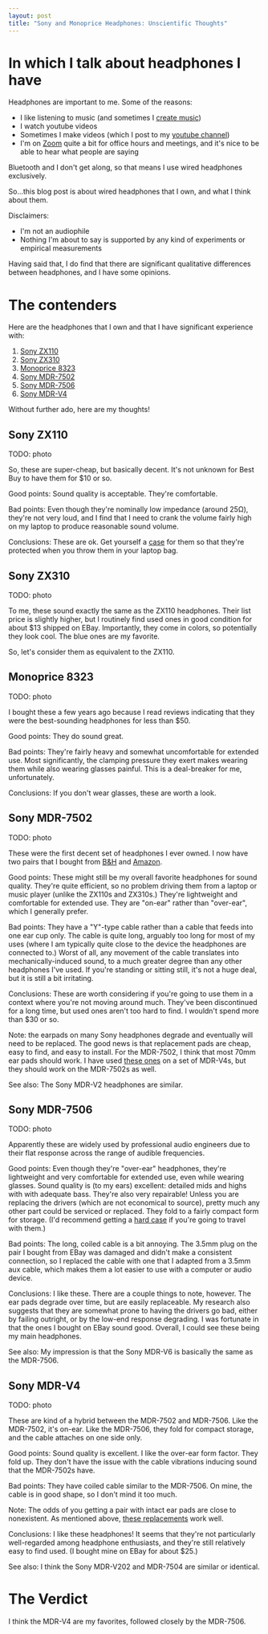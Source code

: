 ```yaml
---
layout: post
title: "Sony and Monoprice Headphones: Unscientific Thoughts"
---
```


# In which I talk about headphones I have

Headphones are important to me. Some of the reasons:

* I like listening to music (and sometimes I [create music](https://soundcloud.com/e51ffa9f))
* I watch youtube videos
* Sometimes I make videos (which I post to my [youtube channel](https://www.youtube.com/@davehohacks))
* I'm on [Zoom](https://zoom.us/) quite a bit for office hours and meetings, and it's nice
  to be able to hear what people are saying

Bluetooth and I don't get along, so that means I use wired headphones exclusively.

So...this blog post is about wired headphones that I own, and what I think about
them.

Disclaimers:

* I'm not an audiophile
* Nothing I'm about to say is supported by any kind of experiments
  or empirical measurements

Having said that, I do find that there are significant qualitative differences
between headphones, and I have some opinions.

# The contenders

Here are the headphones that I own and that I have significant experience with:

1. [Sony ZX110](https://electronics.sony.com/audio/headphones/headband/p/mdrzx110-blk)
2. [Sony ZX310](https://www.sony.com/lr/electronics/headband-headphones/mdr-zx310-zx310ap)
3. [Monoprice 8323](https://www.monoprice.com/product?p_id=8323)
4. [Sony MDR-7502](https://pro.sony/ue_US/products/headphones/mdr-7502)
5. [Sony MDR-7506](https://pro.sony/ue_US/products/headphones/mdr-7506)
6. [Sony MDR-V4](https://www.head-fi.org/threads/sony-mdr-v4-cans-seeking-full-specs-and-other-owners-experiences.820493/)

Without further ado, here are my thoughts!

## Sony ZX110

TODO: photo

So, these are super-cheap, but basically decent. It's not unknown for Best Buy to have
them for $10 or so.

Good points: Sound quality is acceptable. They're comfortable.

Bad points: Even though they're nominally low impedance (around 25Ω),
they're not very loud, and I find that I need to crank the volume fairly
high on my laptop to produce reasonable sound volume.

Conclusions: These are ok. Get yourself a
[case](https://www.amazon.com/MDRZX110NC-MDRZX110-MDRZX110AP-Headphones-Carrying/dp/B07GXJKP8T)
for them so that they're protected when you throw them in your laptop bag.

## Sony ZX310

TODO: photo

To me, these sound exactly the same as the ZX110 headphones. Their list price
is slightly higher, but I routinely find used ones in good condition for about
$13 shipped on EBay. Importantly, they come in colors, so potentially
they look cool. The blue ones are my favorite.

So, let's consider them as equivalent to the ZX110.

## Monoprice 8323

TODO: photo

I bought these a few years ago because I read reviews indicating that they
were the best-sounding headphones for less than $50.

Good points: They do sound great.

Bad points: They're fairly heavy and somewhat uncomfortable for extended use.
Most significantly, the clamping pressure they exert makes wearing them
while also wearing glasses painful. This is a deal-breaker for me,
unfortunately.

Conclusions: If you don't wear glasses, these are worth a look.

## Sony MDR-7502

TODO: photo

These were the first decent set of headphones I ever owned. I now have two
pairs that I bought from
[B&amp;H](https://www.bhphotovideo.com/c/product/802634338-USE/sony_mdr_7502_headphones.html)
and [Amazon](https://www.amazon.com/dp/B0002F74E8).

Good points: These might still be my overall favorite headphones for
sound quality. They're quite efficient, so no problem driving them from
a laptop or music player (unlike the ZX110s and ZX310s.) They're lightweight
and comfortable for extended use. They are "on-ear" rather than "over-ear",
which I generally prefer.

Bad points: They have a "Y"-type cable rather than a cable that feeds into
one ear cup only. The cable is quite long, arguably too long for most
of my  uses (where I am typically quite close to the device the headphones
are connected to.) Worst of all, any movement of the cable translates
into mechanically-induced sound, to a much greater degree than any other
headphones I've used. If you're standing or sitting still, it's not a huge
deal, but it is still a bit irritating.

Conclusions: These are worth considering if you're going to use them in
a context where you're not moving around much.  They've been discontinued
for a long time, but used ones aren't too hard to find. I wouldn't spend
more than $30 or so.

Note: the earpads on many Sony headphones degrade and eventually will need
to be replaced. The good news is that replacement pads are cheap, easy to find,
and easy to install. For the MDR-7502, I think that most 70mm ear pads
should work. I have used [these ones](https://www.amazon.com/dp/B093D1THX9)
on a set of MDR-V4s, but they should work on the MDR-7502s as well.

See also: The Sony MDR-V2 headphones are similar.

## Sony MDR-7506

TODO: photo

Apparently these are widely used by professional audio engineers due to their
flat response across the range of audible frequencies.

Good points: Even though they're "over-ear" headphones, they're
lightweight and very comfortable for extended use, even while wearing
glasses.  Sound quality is (to my ears) excellent: detailed mids
and highs with with adequate bass.  They're also very repairable! Unless
you are replacing the drivers (which are not economical to source),
pretty much any other part could be serviced or replaced. They fold
to a fairly compact form for storage.  (I'd recommend getting a [hard
case](https://www.amazon.com/dp/B0744CP6GV) if you're going to travel
with them.)

Bad points: The long, coiled cable is a bit annoying. The 3.5mm plug
on the pair I bought from EBay was damaged and didn't make a consistent
connection, so I replaced the cable with one that I adapted from
a 3.5mm aux cable, which makes them a lot easier to use with a
computer or audio device.

Conclusions: I like these. There are a couple things to note, however.
The ear pads degrade over time, but are easily replaceable. My research
also suggests that they are somewhat prone to having the drivers go bad,
either by failing outright, or by the low-end response degrading.
I was fortunate in that the ones I bought on EBay sound good.
Overall, I could see these being my main headphones.

See also: My impression is that the Sony MDR-V6 is basically the same
as the MDR-7506.

## Sony MDR-V4

TODO: photo

These are kind of a hybrid between the MDR-7502 and MDR-7506. Like the MDR-7502,
it's on-ear. Like the MDR-7506, they fold for compact storage, and the
cable attaches on one side only.

Good points: Sound quality is excellent. I like the over-ear form factor.
They fold up. They don't have the issue with the cable vibrations inducing
sound that the MDR-7502s have.

Bad points: They have coiled cable similar to the MDR-7506. On mine,
the cable is in good shape, so I don't mind it too much.

Note: The odds of you getting a pair with intact ear pads are
close to nonexistent. As mentioned above,
[these replacements](https://www.amazon.com/dp/B093D1THX9) work
well.

Conclusions: I like these headphones! It seems that they're not
particularly well-regarded among headphone enthusiasts, and they're
still relatively easy to find used. (I bought mine on EBay for about
$25.)

See also: I think the Sony MDR-V202 and MDR-7504 are similar or identical.

# The Verdict

I think the MDR-V4 are my favorites, followed closely by the MDR-7506.
